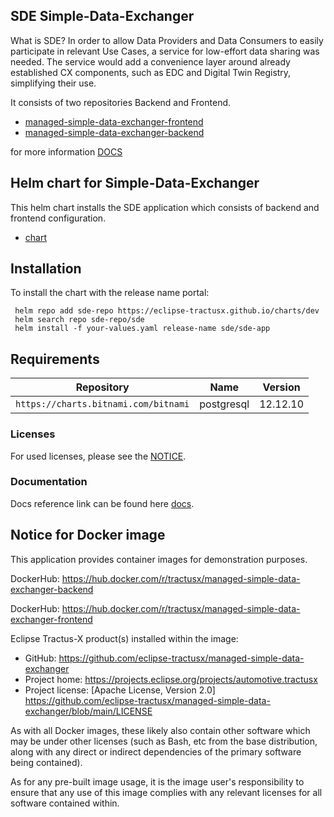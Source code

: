 ## SDE Simple-Data-Exchanger

What is SDE?
In order to allow Data Providers and Data Consumers to easily participate in relevant Use Cases, a service for low-effort data sharing was needed. The service would add a convenience layer around already established CX components, such as EDC and Digital Twin Registry, simplifying their use.

It consists of two repositories Backend and Frontend.
   * [managed-simple-data-exchanger-frontend](https://github.com/eclipse-tractusx/managed-simple-data-exchanger-frontend) 
   * [managed-simple-data-exchanger-backend](https://github.com/eclipse-tractusx/managed-simple-data-exchanger-backend) 

for more information [DOCS](https://github.com/eclipse-tractusx/managed-simple-data-exchanger-frontend/blob/main/docs/Arc42.md)


## Helm chart for Simple-Data-Exchanger

This helm chart installs the SDE application which consists of backend and frontend configuration.
   * [chart](https://github.com/catenax-ng/tx-managed-simple-data-exchanger/blob/main/charts/simpledataexchanger/values.yaml)
     
## Installation

To install the chart with the release name portal:

 ```shell
  helm repo add sde-repo https://eclipse-tractusx.github.io/charts/dev 
  helm search repo sde-repo/sde
  helm install -f your-values.yaml release-name sde/sde-app 
 ``` 
## Requirements

| Repository                                         | Name       | Version  |
|--------------------------------------------------- |------------|--------- |
| `https://charts.bitnami.com/bitnami`               | postgresql | 12.12.10 |                     
	
### Licenses
For used licenses, please see the [NOTICE](https://github.com/eclipse-tractusx/managed-simple-data-exchanger/blob/main/NOTICE.md).

### Documentation
 Docs reference link can be found here [docs](https://github.com/catenax-ng/tx-managed-simple-data-exchanger/blob/main/docs/install.md).

## Notice for Docker image

This application provides container images for demonstration purposes.

DockerHub: https://hub.docker.com/r/tractusx/managed-simple-data-exchanger-backend

DockerHub: https://hub.docker.com/r/tractusx/managed-simple-data-exchanger-frontend 

Eclipse Tractus-X product(s) installed within the image:

- GitHub: https://github.com/eclipse-tractusx/managed-simple-data-exchanger
- Project home: https://projects.eclipse.org/projects/automotive.tractusx
- Project license: [Apache License, Version 2.0] https://github.com/eclipse-tractusx/managed-simple-data-exchanger/blob/main/LICENSE

As with all Docker images, these likely also contain other software which may be under other licenses (such as Bash, etc from the base distribution, along with any direct or indirect dependencies of the primary software being contained).

As for any pre-built image usage, it is the image user's responsibility to ensure that any use of this image complies with any relevant licenses for all software contained within.
